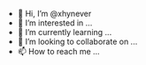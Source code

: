 - 👋 Hi, I’m @xhynever
- 👀 I’m interested in ...
- 🌱 I’m currently learning ...
- 💞️ I’m looking to collaborate on ...
- 📫 How to reach me ...

<!---
xhynever/xhynever is a ✨ special ✨ repository because its `README.md` (this file) appears on your GitHub profile.
You can click the Preview link to take a look at your changes.
--->
